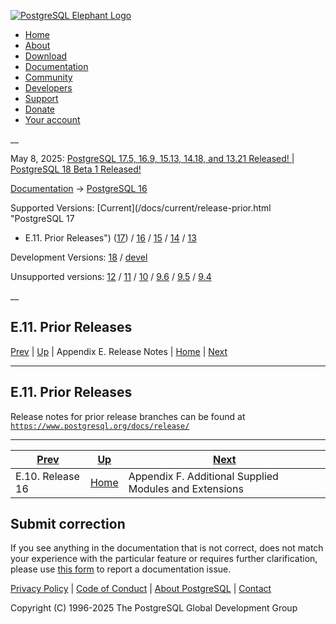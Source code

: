 [ ![PostgreSQL Elephant Logo](/media/img/about/press/elephant.png) ](/)

  * [Home](/ "Home")
  * [About](/about/ "About")
  * [Download](/download/ "Download")
  * [Documentation](/docs/ "Documentation")
  * [Community](/community/ "Community")
  * [Developers](/developer/ "Developers")
  * [Support](/support/ "Support")
  * [Donate](/about/donate/ "Donate")
  * [Your account](/account/ "Your account")

__

May 8, 2025: [ PostgreSQL 17.5, 16.9, 15.13, 14.18, and 13.21 Released! ](/about/news/postgresql-175-169-1513-1418-and-1321-released-3072/) | [ PostgreSQL 18 Beta 1 Released! ](/about/news/postgresql-18-beta-1-released-3070/)

[Documentation](/docs/ "Documentation") -> [PostgreSQL
16](/docs/16/index.html)

Supported Versions: [Current](/docs/current/release-prior.html "PostgreSQL 17
- E.11. Prior Releases") ([17](/docs/17/release-prior.html "PostgreSQL 17 -
E.11. Prior Releases")) / [16](/docs/16/release-prior.html "PostgreSQL 16 -
E.11. Prior Releases") / [15](/docs/15/release-prior.html "PostgreSQL 15 -
E.11. Prior Releases") / [14](/docs/14/release-prior.html "PostgreSQL 14 -
E.11. Prior Releases") / [13](/docs/13/release-prior.html "PostgreSQL 13 -
E.11. Prior Releases")

Development Versions: [18](/docs/18/release-prior.html "PostgreSQL 18 -
E.11. Prior Releases") / [devel](/docs/devel/release-prior.html "PostgreSQL
devel - E.11. Prior Releases")

Unsupported versions: [12](/docs/12/release-prior.html "PostgreSQL 12 -
E.11. Prior Releases") / [11](/docs/11/release-prior.html "PostgreSQL 11 -
E.11. Prior Releases") / [10](/docs/10/release-prior.html "PostgreSQL 10 -
E.11. Prior Releases") / [9.6](/docs/9.6/release-prior.html "PostgreSQL 9.6 -
E.11. Prior Releases") / [9.5](/docs/9.5/release-prior.html "PostgreSQL 9.5 -
E.11. Prior Releases") / [9.4](/docs/9.4/release-prior.html "PostgreSQL 9.4 -
E.11. Prior Releases")

__

E.11. Prior Releases  
---  
[Prev](release-16.html "E.10. Release 16")  | [Up](release.html "Appendix E. Release Notes") | Appendix E. Release Notes | [Home](index.html "PostgreSQL 16.9 Documentation") |  [Next](contrib.html "Appendix F. Additional Supplied Modules and Extensions")  
  
* * *

## E.11. Prior Releases #

Release notes for prior release branches can be found at
[`https://www.postgresql.org/docs/release/`](https://www.postgresql.org/docs/release/)

* * *

[Prev](release-16.html "E.10. Release 16")  | [Up](release.html "Appendix E. Release Notes") |  [Next](contrib.html "Appendix F. Additional Supplied Modules and Extensions")  
---|---|---  
E.10. Release 16  | [Home](index.html "PostgreSQL 16.9 Documentation") |  Appendix F. Additional Supplied Modules and Extensions  
  
## Submit correction

If you see anything in the documentation that is not correct, does not match
your experience with the particular feature or requires further clarification,
please use [this form](/account/comments/new/16/release-prior.html/) to report
a documentation issue.

[Privacy Policy](/about/privacypolicy) | [Code of Conduct](/about/policies/coc/) | [About PostgreSQL](/about/) | [Contact](/about/contact/)  

Copyright (C) 1996-2025 The PostgreSQL Global Development Group


